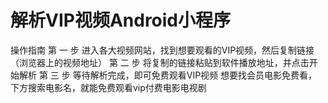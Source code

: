 # 解析VIP视频Android小程序

操作指南
第 一 步 进入各大视频网站，找到想要观看的VIP视频，然后复制链接（浏览器上的视频地址）
第 二 步 将复制的链接粘贴到软件播放地址，并点击开始解析
第 三 步 等待解析完成，即可免费观看VIP视频
想要找会员电影免费看，下方搜索电影名，就能免费观看vip付费电影电视剧
